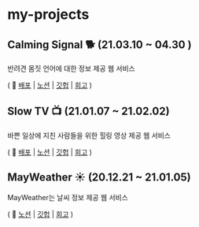 # my-projects

## Calming Signal 🐕 (21.03.10 ~ 04.30 )
반려견 몸짓 언어에 대한 정보 제공 웹 서비스

( 📎 [배포](https://calming-signal.ml/) | [노션](https://www.notion.so/Calming-Signal-4ec7da92adeb4be69c7047f129831ae1) | [깃헙](https://github.com/MinWooPark-dotcom/calming-signal-server) | [회고](https://velog.io/@qmasem/%EA%B0%9C%EC%9D%B8-%ED%94%84%EB%A1%9C%EC%A0%9D%ED%8A%B8-Calming-Signal-%ED%9A%8C%EA%B3%A0) )


## Slow TV 📺 (21.01.07 ~ 21.02.02)
바쁜 일상에 지친 사람들을 위한 힐링 영상 제공 웹 서비스


( 📎  [배포](https://www.slowtv24.com/) | [노션](https://bit.ly/3fp036S) | [깃헙](https://github.com/MinWooPark-dotcom/SlowTV-Client) | [회고](https://velog.io/@qmasem/%EC%BD%94%EB%93%9C%EC%8A%A4%ED%85%8C%EC%9D%B4%EC%B8%A0-Final-Project-%ED%9A%8C%EA%B3%A0) )


## MayWeather ☀️ (20.12.21 ~ 21.01.05)
MayWeather는 날씨 정보 제공 웹 서비스

( 📎  [노션](https://www.notion.so/MayWeather-3a61f564530246c0954956dd8e1902e2) | [깃헙](https://github.com/MinWooPark-dotcom/MayWeather-server) | [회고](https://velog.io/@qmasem/%EC%BD%94%EB%93%9C%EC%8A%A4%ED%85%8C%EC%9D%B4%EC%B8%A0-First-Project-%ED%9A%8C%EA%B3%A0-6txj8chc) )


